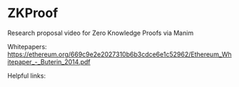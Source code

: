 # ZKProof
Research proposal video for Zero Knowledge Proofs via Manim

Whitepapers:
https://ethereum.org/669c9e2e2027310b6b3cdce6e1c52962/Ethereum_Whitepaper_-_Buterin_2014.pdf


Helpful links:
